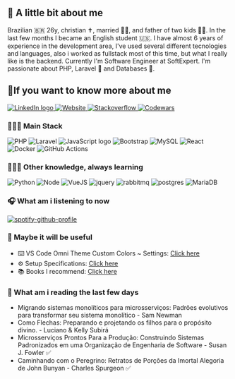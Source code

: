 ## 🧾 A little bit about me

Brazilian 🇧🇷 26y, christian ✝️️, married 👰‍♀️, and father of two kids 👶👶.
In the last few months I became an English student 🇺🇸.
I have almost 6 years of experience in the development area, I've used several different tecnologies and languages,
also i worked as fullstack most of this time, but what I really like is the backend.
Currently I'm Software Engineer at SoftExpert. I'm passionate about PHP, Laravel 🐘 and Databases 🐬.

## 📍If you want to know more about me

<div>
  <a href="https://www.linkedin.com/in/wellisson-ribeiro" target="_blank">
    <img src="https://img.shields.io/badge/LinkedIn-000?style=for-the-badge&logo=linkedin&logoColor=bd93f9" alt="LinkedIn logo" title="LinkedIn"/>
  </a>

  <a href="https://www.wribeiiro.com" target="_blank">
    <img src="https://img.shields.io/badge/Personal Website-000?style=for-the-badge&logo=wordpress&logoColor=bd93f9" alt="Website" title="Website"/>
  </a>

  <a href="https://stackoverflow.com/users/7039025/wribeiro" target="_blank">
    <img src="https://img.shields.io/badge/Stack_Overflow-000?style=for-the-badge&logo=stack-overflow&logoColor=bd93f9" alt="Stackoverflow" title="Stackoverflow"/>
  </a>
  
  <a href="https://www.codewars.com/users/wribeiiro" target="_blank">
    <img src="https://img.shields.io/badge/Codewars-000?style=for-the-badge&logo=Codewars&logoColor=bd93f9" alt="Codewars" title="Codewars"/>
  </a>
</div>

### 👨🏻‍💻 Main Stack

<div>
<img alt="PHP" src="https://img.shields.io/badge/PHP-000?style=for-the-badge&logo=php&logoColor=bd93f9"/>
<img alt="Laravel" src="https://img.shields.io/badge/Laravel-000?style=for-the-badge&&logo=laravel&logoColor=bd93f9"/>
<img alt="JavaScript logo" src="https://img.shields.io/badge/JavaScript-000?style=for-the-badge&logo=Javascript&logoColor=bd93f9" title="JavaScript" />
<img alt="Bootstrap" src="https://img.shields.io/badge/Bootstrap-000?style=for-the-badge&logo=bootstrap&logoColor=bd93f9"/>
<img alt="MySQL" src="https://img.shields.io/badge/MySQL-000?style=for-the-badge&logo=mysql&logoColor=bd93f9"/>
<img alt="React" src="https://img.shields.io/badge/React-000?style=for-the-badge&logo=react&logoColor=bd93f9" title="React" />
<img alt="Docker" src="https://img.shields.io/badge/Docker-000?style=for-the-badge&logo=docker&logoColor=bd93f9"/>
<img alt="GitHub Actions" src="https://img.shields.io/badge/Github Actions-000?style=for-the-badge&logo=githubactions&logoColor=bd93f9"/>
</div>

### 👨🏻‍💻 Other knowledge, always learning
<div>
<img alt="Python" src="https://img.shields.io/badge/Python-000?style=for-the-badge&logo=python&logoColor=bd93f9"/>
<img alt="Node" src="https://img.shields.io/badge/node.js-000?style=for-the-badge&logo=node.js&logoColor=bd93f9"/>
<img alt="VueJS" src="https://img.shields.io/badge/vuejs-000?style=for-the-badge&logo=vuedotjs&logoColor=bd93f9"/>
<img alt="jquery" src="https://img.shields.io/badge/jquery-000?style=for-the-badge&logo=jquery&logoColor=bd93f9"/>
<img alt="rabbitmq" src="https://img.shields.io/badge/Rabbitmq-000?style=for-the-badge&logo=rabbitmq&logoColor=bd93f9"/>
<img alt="postgres" src="https://img.shields.io/badge/postgres-000?style=for-the-badge&logo=postgresql&logoColor=bd93f9"/>
<img alt="MariaDB" src="https://img.shields.io/badge/MariaDB-000?style=for-the-badge&logo=MariaDB&logoColor=bd93f9"/>

</div>

### 🎧 What am i listening to now

[![spotify-github-profile](https://spotify-github-profile.vercel.app/api/view?uid=itd9eq7e1e947txikhoq350jh&cover_image=true&theme=novatorem)](https://github.com/kittinan/spotify-github-profile)

### 🧩 Maybe it will be useful

- ⌨️ VS Code Omni Theme Custom Colors ~ Settings: <a target="_blank" href="https://gist.github.com/wribeiiro/6665089319be97b14f2a914e90a864a4">Click here</a>
- ⚙️ Setup Specifications: <a target="_blank" href="https://gist.github.com/wribeiiro/23331348e70998486e1710a64d28893e">Click here</a>
- 📚 Books I recommend: <a target="_blank" href="https://github.com/wribeiiro/books">Click here</a>

### 📖 What am i reading the last few days

- Migrando sistemas monolíticos para microsserviços: Padrões evolutivos para transformar seu sistema monolítico - Sam Newman
- Como Flechas: Preparando e projetando os filhos para o propósito divino. - Luciano & Kelly Subirá
- Microsserviços Prontos Para a Produção: Construindo Sistemas Padronizados em uma Organização de Engenharia de Software - Susan J. Fowler ✅
- Caminhando com o Peregrino: Retratos de Porções da Imortal Alegoria de John Bunyan - Charles Spurgeon ✅
